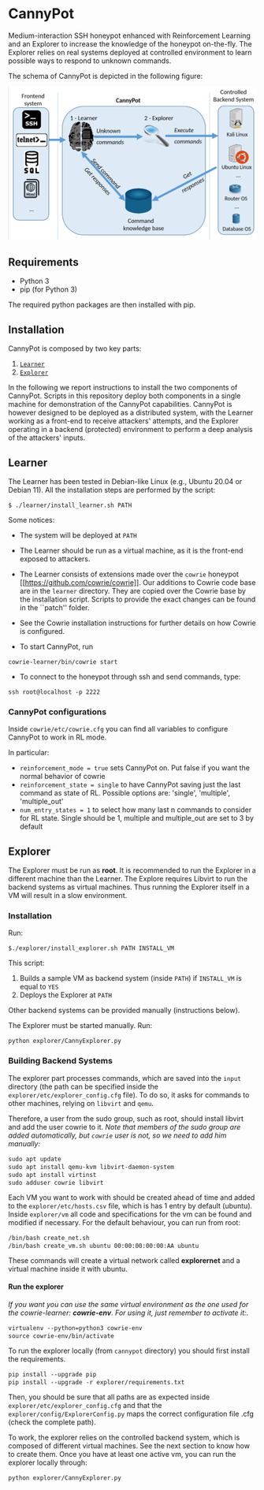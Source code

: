 # CannyPot

Medium-interaction SSH honeypot enhanced with Reinforcement Learning and an Explorer to increase the knowledge of the honeypot on-the-fly. The Explorer relies on real systems deployed at controlled environment to learn possible ways to respond to unknown commands.

The schema of CannyPot is depicted in the following figure:

![Schema](architecture.png 'Schema')

## Requirements

* Python 3
* pip (for Python 3)

The required python packages are then installed with pip.

## Installation

CannyPot is composed by two key parts:

1. [``Learner``](#learner)
2. [``Explorer``](#explorer)

In the following we report instructions to install the two components of CannyPot. Scripts in this repository deploy both components in a single machine for demonstration of the CannyPot capabilities. CannyPot is however designed to be deployed as a distributed system, with the Learner working as a front-end to receive attackers' attempts, and the Explorer operating in a backend (protected) environment to perform a deep analysis of the attackers' inputs.

## Learner

The Learner has been tested in Debian-like Linux (e.g., Ubuntu 20.04 or Debian 11). All the installation steps are performed by the script:

```
$ ./learner/install_learner.sh PATH
```

Some notices:

* The system will be deployed at `PATH`

* The Learner should be run as a virtual machine, as it is the front-end exposed to attackers.

* The Learner consists of extensions made over the `cowrie` honeypot [[https://github.com/cowrie/cowrie]]. Our additions to Cowrie code base are in the ``learner`` directory. They are copied over the Cowrie base by the installation script. Scripts to provide the exact changes can be found in the ``patch'' folder.

* See the Cowrie installation instructions for further details on how Cowrie is configured.

* To start CannyPot, run

```
cowrie-learner/bin/cowrie start
```

* To connect to the honeypot through ssh and send commands, type:

```
ssh root@localhost -p 2222
```

### CannyPot configurations

Inside `cowrie/etc/cowrie.cfg` you can find all variables to configure CannyPot to work in RL mode.

In particular:

* `reinforcement_mode = true` sets CannyPot on. Put false if you want the normal behavior of cowrie
* `reinforcement_state = single` to have CannyPot saving just the last command as state of RL. Possible options are: 'single', 'multiple', 'multiple_out'
* `num_entry_states = 1` to select how many last n commands to consider for RL state. Single should be 1, multiple and multiple_out are set to 3 by default

## Explorer

The Explorer must be run as **root**. It is recommended to run the Explorer in a different machine than the Learner. The Explore requires Libvirt to run the backend systems as virtual machines. Thus running the Explorer itself in a VM will result in a slow environment.

### Installation

Run:

```
$./explorer/install_explorer.sh PATH INSTALL_VM
```

This script:
1. Builds a sample VM as backend system (inside `PATH`) if `INSTALL_VM` is equal to `YES`
2. Deploys the Explorer at `PATH`

Other backend systems can be provided manually (instructions below).

The Explorer must be started manually. Run:

```
python explorer/CannyExplorer.py
```

### Building Backend Systems

The explorer part processes commands, which are saved into the ``input`` directory (the path can be specified inside the `explorer/etc/explorer_config.cfg` file).
To do so, it asks for commands to other machines, relying on ``libvirt`` and ``qemu``.

Therefore, a user from the sudo group, such as root, should install libvirt and add the user cowrie to it.
*Note that members of the sudo group are added automatically, but `cowrie` user is not, so we need to add him manually:*

```
sudo apt update
sudo apt install qemu-kvm libvirt-daemon-system
sudo apt install virtinst
sudo adduser cowrie libvirt
```

Each VM you want to work with should be created ahead of time and added to the ``explorer/etc/hosts.csv`` file, which is has 1 entry by default (ubuntu).
Inside ``explorer/vm`` all code and specifications for the vm can be found and modified if necessary. For the default behaviour, you can run from root:

```
/bin/bash create_net.sh
/bin/bash create_vm.sh ubuntu 00:00:00:00:00:AA ubuntu
```

These commands will create a virtual network called **explorernet** and a virtual machine inside it with ubuntu.


#### Run the explorer

*If you want you can use the same virtual environment as the one used for the cowrie-learner: **cowrie-env**.
For using it, just remember to activate it:*.

```
virtualenv --python=python3 cowrie-env
source cowrie-env/bin/activate
```

To run the explorer locally (from ``cannypot`` directory) you should first install the requirements.

```
pip install --upgrade pip
pip install --upgrade -r explorer/requirements.txt
```

Then, you should be sure that all paths are as expected inside `explorer/etc/explorer_config.cfg` and
that the `explorer/config/ExplorerConfig.py` maps the correct configuration file .cfg (check the complete path).

To work, the explorer relies on the controlled backend system, which is composed of different virtual machines.
See the next section to know how to create them.
Once you have at least one active vm, you can run the explorer locally through:

```
python explorer/CannyExplorer.py
```

